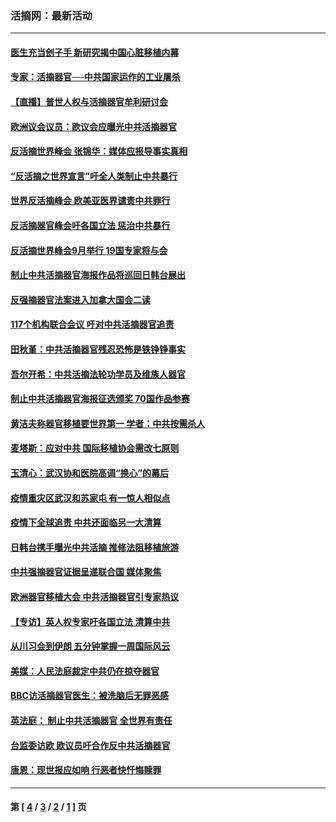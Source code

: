 ### 活摘网：最新活动
---
#### [医生充当刽子手 新研究揭中国心脏移植内幕](../../pages/nf5883/n13772291.md?07060430) 
#### [专家：活摘器官──中共国家运作的工业屠杀](../../pages/nf5883/n13761178.md?07060430) 
#### [【直播】普世人权与活摘器官牟利研讨会](../../pages/nf5883/n13425146.md?07060430) 
#### [欧洲议会议员：欧议会应曝光中共活摘器官](../../pages/nf5883/n13336571.md?07060430) 
#### [反活摘世界峰会 张锦华：媒体应报导事实真相](../../pages/nf5883/n13278502.md?07060430) 
#### [“反活摘之世界宣言”吁全人类制止中共暴行](../../pages/nf5883/n13259730.md?07060430) 
#### [世界反活摘峰会 欧美亚医界谴责中共罪行](../../pages/nf5883/n13253550.md?07060430) 
#### [反活摘器官峰会吁各国立法 惩治中共暴行](../../pages/nf5883/n13245052.md?07060430) 
#### [反活摘世界峰会9月举行 19国专家将与会](../../pages/nf5883/n13201492.md?07060430) 
#### [制止中共活摘器官海报作品将巡回日韩台展出](../../pages/nf5883/n13177791.md?07060430) 
#### [反强摘器官法案进入加拿大国会二读](../../pages/nf5883/n13033450.md?07060430) 
#### [117个机构联合会议 吁对中共活摘器官追责](../../pages/nf5883/n12775087.md?07060430) 
#### [田秋堇：中共活摘器官残忍恐怖是铁铮铮事实](../../pages/nf5883/n12702148.md?07060430) 
#### [吾尔开希：中共活摘法轮功学员及维族人器官](../../pages/nf5883/n12693197.md?07060430) 
#### [制止中共活摘器官海报征选颁奖 70国作品参赛](../../pages/nf5883/n12692050.md?07060430) 
#### [黄洁夫称器官移植要世界第一 学者：中共按需杀人](../../pages/nf5883/n12572329.md?07060430) 
#### [麦塔斯：应对中共 国际移植协会需改七原则](../../pages/nf5883/n12514711.md?07060430) 
#### [玉清心：武汉协和医院高调“换心”的幕后](../../pages/nf5883/n12298730.md?07060430) 
#### [疫情重灾区武汉和苏家屯 有一惊人相似点](../../pages/nf5883/n12150824.md?07060430) 
#### [疫情下全球追责 中共还面临另一大清算](../../pages/nf5883/n12070397.md?07060430) 
#### [日韩台携手曝光中共活摘 推修法阻移植旅游](../../pages/nf5883/n11712046.md?07060430) 
#### [中共强摘器官证据呈递联合国 媒体聚焦](../../pages/nf5883/n11546426.md?07060430) 
#### [欧洲器官移植大会 中共活摘器官引专家热议](../../pages/nf5883/n11539095.md?07060430) 
#### [【专访】英人权专家吁各国立法 清算中共](../../pages/nf5883/n11367315.md?07060430) 
#### [从川习会到伊朗 五分钟掌握一周国际风云](../../pages/nf5883/n11338520.md?07060430) 
#### [美媒：人民法庭裁定中共仍在掠夺器官](../../pages/nf5883/n11334897.md?07060430) 
#### [BBC访活摘器官医生：被洗脑后无罪恶感](../../pages/nf5883/n11335935.md?07060430) 
#### [英法庭： 制止中共活摘器官 全世界有责任](../../pages/nf5883/n11330691.md?07060430) 
#### [台监委访欧 欧议员吁合作反中共活摘器官](../../pages/nf5883/n11109190.md?07060430) 
#### [唐恩：现世报应如响 行恶者快忏悔赎罪](../../pages/nf5883/n11104016.md?07060430) 

---
#### 第 [ [4](./4.md?07060430) / [3](./3.md?07060430) / [2](./2.md?07060430) / [1](./1.md?07060430) ] 页
